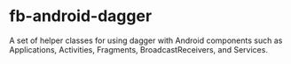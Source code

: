 fb-android-dagger
=================

A set of helper classes for using dagger with Android components such as Applications, Activities, Fragments, BroadcastReceivers, and Services.
